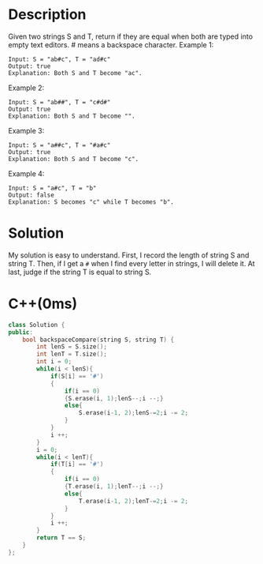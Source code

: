 # Description
Given two strings S and T, return if they are equal when both are typed into empty text editors. # means a backspace character.
Example 1:
```
Input: S = "ab#c", T = "ad#c"
Output: true
Explanation: Both S and T become "ac".
```
Example 2:
```
Input: S = "ab##", T = "c#d#"
Output: true
Explanation: Both S and T become "".
```
Example 3:
```
Input: S = "a##c", T = "#a#c"
Output: true
Explanation: Both S and T become "c".
```
Example 4:
```
Input: S = "a#c", T = "b"
Output: false
Explanation: S becomes "c" while T becomes "b".
```
# Solution
My solution is easy to understand. First, I record the length of string S and string T. Then, if I get a `#` when I find every letter in strings, I will delete it. At last, judge if the string T is equal to string S.
# C++(0ms)
```cpp
class Solution {
public:
    bool backspaceCompare(string S, string T) {
        int lenS = S.size();
        int lenT = T.size();
        int i = 0;
        while(i < lenS){
            if(S[i] == '#')
            {
                if(i == 0)
                {S.erase(i, 1);lenS--;i --;}
                else{
                    S.erase(i-1, 2);lenS-=2;i -= 2;
                }
            }
            i ++;
        }
        i = 0;
        while(i < lenT){
            if(T[i] == '#')
            {
                if(i == 0)
                {T.erase(i, 1);lenT--;i --;}
                else{
                    T.erase(i-1, 2);lenT-=2;i -= 2;
                }
            }
            i ++;
        }
        return T == S;
    }
};
```
